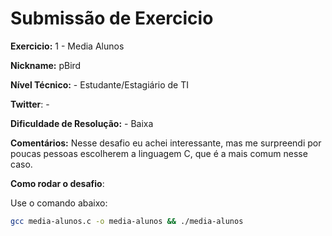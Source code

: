 # Submissão de Exercicio

**Exercicio:** 1 - Media Alunos

**Nickname:** pBird

**Nível Técnico:** - Estudante/Estagiário de TI

**Twitter**: -

**Dificuldade de Resolução:** - Baixa

**Comentários:** Nesse desafio eu achei interessante, mas me surpreendi por poucas pessoas escolherem a linguagem C, que é a mais comum nesse caso.

**Como rodar o desafio**: 

Use o comando abaixo: 
```bash
gcc media-alunos.c -o media-alunos && ./media-alunos
```
